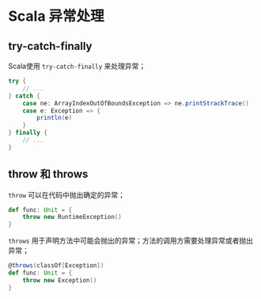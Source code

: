 # Scala 异常处理

## try-catch-finally

Scala使用 `try-catch-finally`  来处理异常；

```scala
try {
	// ...
} catch {
    case ne: ArrayIndexOutOfBoundsException => ne.printStrackTrace()
	case e: Exception => {
		println(e)
	}
} finally {
    // ...
}
```

## throw 和 throws

`throw` 可以在代码中抛出确定的异常；

```scala
def func: Unit = {
	throw new RuntimeException()
}
```

`throws` 用于声明方法中可能会抛出的异常；方法的调用方需要处理异常或者抛出异常；

```scala
@throws(classOf[Exception])
def func: Unit = {
	throw new Exception()
}
```



